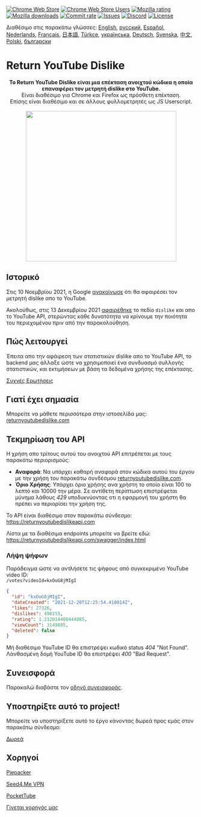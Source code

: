 [![Chrome Web Store](https://img.shields.io/chrome-web-store/stars/gebbhagfogifgggkldgodflihgfeippi?label=Chrome%20Rating&style=flat&logo=google)](https://chrome.google.com/webstore/detail/youtube-dislike-button/gebbhagfogifgggkldgodflihgfeippi/)
[![Chrome Web Store Users](https://img.shields.io/chrome-web-store/users/gebbhagfogifgggkldgodflihgfeippi?label=Chrome%20Users&style=flat&logo=google)](https://chrome.google.com/webstore/detail/youtube-dislike-button/gebbhagfogifgggkldgodflihgfeippi/)
[![Mozilla rating](https://img.shields.io/amo/stars/return-youtube-dislikes?label=Firefox%20Rating&style=flat&logo=firefox)](https://addons.mozilla.org/en-US/firefox/addon/return-youtube-dislikes/)
[![Mozilla downloads](https://img.shields.io/amo/users/return-youtube-dislikes?label=Firefox%20Users&style=flat&logo=firefox)](https://addons.mozilla.org/en-US/firefox/addon/return-youtube-dislikes/)
[![Commit rate](https://img.shields.io/github/commit-activity/m/Anarios/return-youtube-dislike?label=Commits&style=flat)](https://github.com/Anarios/return-youtube-dislike/commits/main)
[![Issues](https://img.shields.io/github/issues/Anarios/return-youtube-dislike?style=flat&label=Issues)](https://github.com/Anarios/return-youtube-dislike/issues)
[![Discord](https://img.shields.io/discord/909435648170160229?label=Discord&style=flat&logo=discord)](https://discord.gg/UMxyMmCgfF)
[![License](https://img.shields.io/badge/License-GPLv3-blue.svg?style=flat)](https://github.com/Anarios/return-youtube-dislike/blob/main/LICENSE)

Διαθέσιμο στις παρακάτω γλώσσες: [English](README.md), [русский](READMEru.md), [Español](READMEes.md), [Nederlands](READMEnl.md), [Français](READMEfr.md), [日本語](READMEja.md), [Türkçe](READMEtr.md), [українська](READMEuk.md), [Deutsch](READMEde.md), [Svenska](READMEsv.md), [中文](READMEcn.md), [Polski](READMEpl.md), [български](READMEbg.md)


# Return YouTube Dislike

<p align="center">
    <b>Το Return YouTube Dislike είναι μια επέκταση ανοιχτού κώδικα η οποία επαναφέρει τον μετρητή dislike στο YouTube.</b><br>
    Είναι διαθέσιμο για Chrome και Firefox ως πρόσθετη επέκταση.<br>
    Επίσης είναι διαθέσιμο και σε άλλους φυλλομετρητές ως JS Userscript.<br><br>
    <img width="400px" src="https://user-images.githubusercontent.com/18729296/141743755-2be73297-250e-4cd1-ac93-8978c5a39d10.png"/>
</p>

## Ιστορικό

Στις 10 Νοεμβρίου 2021, η Google [ανακοίνωσε](https://blog.youtube/news-and-events/update-to-youtube/) ότι θα αφαιρέσει τον μετρητή dislike απο το YouTube.

Ακολούθως, στις 13 Δεκεμβρίου 2021 [αφαιρέθηκε](https://support.google.com/youtube/thread/134791097/update-to-youtube-dislike-counts) το πεδίο `dislike` και απο το YouTube API, στερώντας κάθε δυνατότητα να κρίνουμε την ποιότητα του περιεχομένου πριν από την παρακολούθηση.

## Πώς λειτουργεί

Έπειτα απο την αφάιρεση των στατιστικών dislike απο το YouTube API, το backend μας άλλαξε ώστε να χρησιμοποιεί ένα συνδυασμό συλλογής στατιστικών, και εκτιμήσεων με βάση τα δεδομένα χρήσης της επέκτασης.

[Συχνές Ερωτήσεις](https://github.com/Anarios/return-youtube-dislike/blob/main/Docs/FAQ.md)

## Γιατί έχει σημασία

Μπορείτε να μάθετε περισσότερα στην ιστοσελίδα μας: [returnyoutubedislike.com](https://www.returnyoutubedislike.com/)

## Τεκμηρίωση του API

Η χρήση απο τρίτους αυτού του ανοιχτού API επιτρέπεται με τους παρακάτω περιορισμούς:

- **Αναφορά**: Να υπάρχει καθαρή αναφορά στον κώδικα αυτού του έργου με την χρήση του παρακάτω συνδέσμου [returnyoutubedislike.com](https://returnyoutubedislike.com/).
- **Όριο Χρήσης**: Υπάρχει όριο χρήσης ανα χρήστη το οποίο είναι 100 το λεπτό και 10000 την μέρα. Σε αντίθετη περίπτωση επιστρέφεται μύνημα λάθους _429_ υποδυκνύοντας οτι η εφαρμογή του χρήστη θα πρέπει να περιορίσει την χρήση της.

Το API είναι διαθέσιμο στον παρακάτω σύνδεσμο:  
https://returnyoutubedislikeapi.com

Λίστα με τα διαθέσιμα endpoints μπορείτε να βρείτε εδώ:  
https://returnyoutubedislikeapi.com/swagger/index.html

### Λήψη ψήφων

Παράδειγμα ώστε να αντλήσετε τις ψήφους από συγκεκριμένο YouTube video ID:  
`/votes?videoId=kxOuG8jMIgI`

```json
{
  "id": "kxOuG8jMIgI",
  "dateCreated": "2021-12-20T12:25:54.418014Z",
  "likes": 27326,
  "dislikes": 498153,
  "rating": 1.212014408444885,
  "viewCount": 3149885,
  "deleted": false
}
```

Μή διαθέσιμο YouTube ID θα επιστρέψει κωδικό status _404_ "Not Found".  
Λάνθασμένη δομή YouTube ID θα επιστρέψει _400_ "Bad Request".

<!---
## API documentation

You can view all documentation on our website.
[https://returnyoutubedislike.com/documentation/](https://returnyoutubedislike.com/documentation/) -->

## Συνεισφορά

Παρακαλώ διαβάστε τον [οδηγό συνεισφοράς](https://github.com/Anarios/return-youtube-dislike/blob/main/CONTRIBUTING.md).

## Υποστηρίξτε αυτό το project!

Μπορείτε να υποστηρίξετε αυτό το έργο κάνοντας δωρεά προς εμάς στον παρακάτω σύνδεσμο:

[Δωρεά](https://returnyoutubedislike.com/donate)

## Χορηγοί

[Piepacker](https://piepacker.com)

[Seed4.Me VPN](https://www.seed4.me/users/register?gift=ReturnYoutubeDislike)

[PocketTube](https://yousub.info/?utm_source=returnyoutubedislike)

[Γίνεται χορηγός μας](https://www.patreon.com/join/returnyoutubedislike/checkout?rid=8008601)
